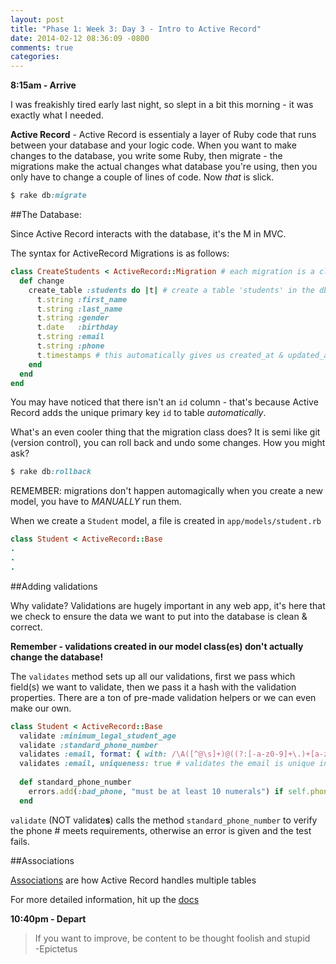 ```yaml
---
layout: post
title: "Phase 1: Week 3: Day 3 - Intro to Active Record"
date: 2014-02-12 08:36:09 -0800
comments: true
categories: 
---
```


**8:15am - Arrive**

I was freakishly tired early last night, so slept in a bit this morning - it was exactly what I needed.

**Active Record** - Active Record is essentialy a layer of Ruby code that runs between your database and your logic code.  When you want to make changes to the database, you write some Ruby, then migrate - the migrations make the actual changes what database you're using, then you only have to change a couple of lines of code. Now *that* is slick.

```ruby
$ rake db:migrate
```

##The Database:  

Since Active Record interacts with the database, it's the M in MVC.

The syntax for ActiveRecord Migrations is as follows:

```ruby
class CreateStudents < ActiveRecord::Migration # each migration is a class
  def change
    create_table :students do |t| # create a table 'students' in the db with the below columns
      t.string :first_name
      t.string :last_name
      t.string :gender
      t.date   :birthday
      t.string :email
      t.string :phone
      t.timestamps # this automatically gives us created_at & updated_at columns
    end
  end
end
```
You may have noticed that there isn't an ``` id ``` column - that's because Active Record adds the unique primary key ``` id ``` to table *automatically*.

What's an even cooler thing that the migration class does? It is semi like git (version control), you can roll back and undo some changes.  How you might ask?

```ruby
$ rake db:rollback
```
REMEMBER: migrations don't happen automagically when you create a new model, you have to *MANUALLY* run them.

When we create a ``` Student ``` model, a file is created in ```app/models/student.rb```

```ruby
class Student < ActiveRecord::Base
.
.
.
```

##Adding validations

Why validate? Validations are hugely important in any web app, it's here that we check to ensure the data we want to put into the database is clean & correct.

**Remember - validations created in our model class(es) don't actually change the database!**

The ``` validates ``` method sets up all our validations, first we pass which field(s) we want to validate, then we pass it a hash with the validation properties.  There are a ton of pre-made validation helpers or we can even make our own.

```ruby
class Student < ActiveRecord::Base
  validate :minimum_legal_student_age
  validate :standard_phone_number
  validates :email, format: { with: /\A([^@\s]+)@((?:[-a-z0-9]+\.)+[a-z]{2,})\Z/i, message: "email format is incorrect"}
  validates :email, uniqueness: true # validates the email is unique in the database in the email column
  
  def standard_phone_number
    errors.add(:bad_phone, "must be at least 10 numerals") if self.phone.gsub(/[^0-9]/, "").length <= 10
  end
```  

``` validate ``` (NOT validate**s**) calls the method ``` standard_phone_number ``` to verify the phone # meets requirements, otherwise an error is given and the test fails.

##Associations

[Associations](http://guides.rubyonrails.org/association_basics.html) are how Active Record handles multiple tables

For more detailed information, hit up the [docs](http://guides.rubyonrails.org/migrations.html#supported-types)

**10:40pm - Depart**

>If you want to improve, be content to be thought foolish and stupid  
-Epictetus